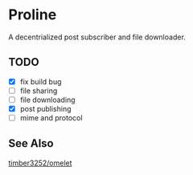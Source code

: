 # Proline

A decentrialized post subscriber and file downloader.

## TODO

- [x] fix build bug
- [ ] file sharing
- [ ] file downloading
- [x] post publishing
- [ ] mime and protocol

## See Also

[timber3252/omelet](https://github.com/timber3252/omelet)

